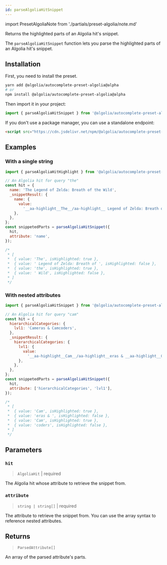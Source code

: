 ```yaml
---
id: parseAlgoliaHitSnippet
---
```


import PresetAlgoliaNote from './partials/preset-algolia/note.md'

Returns the highlighted parts of an Algolia hit's snippet.

The `parseAlgoliaHitSnippet` function lets you parse the highlighted parts of an Algolia hit's snippet.

<PresetAlgoliaNote />

## Installation

First, you need to install the preset.

```bash
yarn add @algolia/autocomplete-preset-algolia@alpha
# or
npm install @algolia/autocomplete-preset-algolia@alpha
```

Then import it in your project:

```js
import { parseAlgoliaHitSnippet } from '@algolia/autocomplete-preset-algolia';
```

If you don't use a package manager, you can use a standalone endpoint:

```html
<script src="https://cdn.jsdelivr.net/npm/@algolia/autocomplete-preset-algolia@alpha"></script>
```

## Examples

### With a single string

```js
import { parseAlgoliaHitHighlight } from '@algolia/autocomplete-preset-algolia';

// An Algolia hit for query "the"
const hit = {
  name: 'The Legend of Zelda: Breath of the Wild',
  _snippetResult: {
    name: {
      value:
        '__aa-highlight__The__/aa-highlight__ Legend of Zelda: Breath of __aa-highlight__the__/aa-highlight__ Wild',
    },
  },
};
const snippetedParts = parseAlgoliaHitSnippet({
  hit,
  attribute: 'name',
});

/*
 * [
 *  { value: 'The', isHighlighted: true },
 *  { value: ' Legend of Zelda: Breath of ', isHighlighted: false },
 *  { value: 'the', isHighlighted: true },
 *  { value: ' Wild', isHighlighted: false },
 * ]
 */
```

### With nested attributes

```js
import { parseAlgoliaHitSnippet } from '@algolia/autocomplete-preset-algolia';

// An Algolia hit for query "cam"
const hit = {
  hierarchicalCategories: {
    lvl1: 'Cameras & Camcoders',
  },
  _snippetResult: {
    hierarchicalCategories: {
      lvl1: {
        value:
          '__aa-highlight__Cam__/aa-highlight__eras & __aa-highlight__Cam__/aa-highlight__coders',
      },
    },
  },
};
const snippetedParts = parseAlgoliaHitSnippet({
  hit,
  attribute: ['hierarchicalCategories', 'lvl1'],
});

/*
 * [
 *  { value: 'Cam', isHighlighted: true },
 *  { value: 'eras & ', isHighlighted: false },
 *  { value: 'Cam', isHighlighted: true },
 *  { value: 'coders', isHighlighted: false },
 * ]
 */
```

## Parameters

### `hit`

> `AlgoliaHit` | required

The Algolia hit whose attribute to retrieve the snippet from.

### `attribute`

> `string | string[]` | required

The attribute to retrieve the snippet from. You can use the array syntax to reference nested attributes.

## Returns

> `ParsedAttribute[]`

An array of the parsed attribute's parts.

